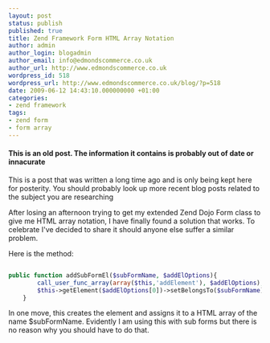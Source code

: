 ```yaml
---
layout: post
status: publish
published: true
title: Zend Framework Form HTML Array Notation
author: admin
author_login: blogadmin
author_email: info@edmondscommerce.co.uk
author_url: http://www.edmondscommerce.co.uk
wordpress_id: 518
wordpress_url: http://www.edmondscommerce.co.uk/blog/?p=518
date: 2009-06-12 14:43:10.000000000 +01:00
categories:
- zend framework
tags:
- zend form
- form array
---
```

<div class="oldpost"><h4>This is an old post. The information it contains is probably out of date or innacurate</h4>
<p>
This is a post that was written a long time ago and is only being kept here for posterity.
You should probably look up more recent blog posts related to the subject you are researching
</p>
</div>
After losing an afternoon trying to get my extended Zend Dojo Form class to give me HTML array notation, I have finally found a solution that works. To celebrate I've decided to share it should anyone else suffer a similar problem.

Here is the method:

```php

public function addSubFormEl($subFormName, $addElOptions){
        call_user_func_array(array($this,'addElement'), $addElOptions);
        $this->getElement($addElOptions[0])->setBelongsTo($subFormName);
    }

```

In one move, this creates the element and assigns it to a HTML array of the name $subFormName. Evidently I am using this with sub forms but there is no reason why you should have to do that.
